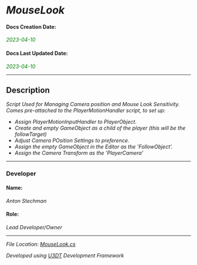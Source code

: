 # _MouseLook_

#### Docs Creation Date:
<span style="color:green">_2023-04-10_</span>

#### Docs Last Updated Date:
<span style="color:green">_2023-04-10_</span>
___

## Description
_Script Used for Managing Camera position and Mouse Look Sensitivity._<br/>
_Comes pre-attached to the PlayerMotionHandler script, to set up:_<br/>
- _Assign PlayerMotionInputHandler to PlayerObject._<br/>
- _Create and empty GameObject as a child of the player (this will be the followTarget)_<br/>
- _Adjust Camera POsition Settings to preference._<br/>
- _Assign the empty GameObject in the Editor as the 'FollowObject'._<br/>
- _Assign the Camera Transform as the 'PlayerCamera'_
___

### Developer

#### Name:
_Anton Stechman_

#### Role:
_Lead Developer/Owner_
___

_File Location: [MouseLook.cs](.\Assets\Code\Scripts\CSharp\Player\MouseLook.cs)_

_Developed using [U3DT](https://github.com/Anton-Stechman/U3DTools) Development Framework_
